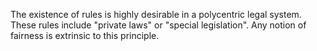   The existence of rules is highly desirable in a polycentric legal system. These rules include "private laws" or "special legislation". Any notion of fairness is extrinsic to this principle.
